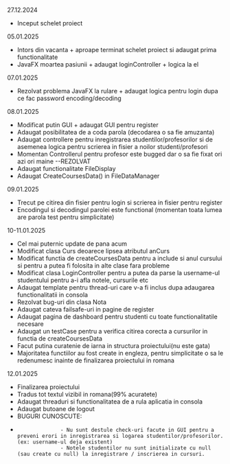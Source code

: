 27.12.2024
*  Inceput schelet proiect

05.01.2025
*  Intors din vacanta + aproape terminat schelet proiect si adaugat prima functionalitate
*  JavaFX moartea pasiunii + adaugat loginController + logica la el

07.01.2025
* Rezolvat problema JavaFX la rulare + adaugat logica pentru login dupa ce fac password encoding/decoding

08.01.2025
* Modificat putin GUI + adaugat GUI pentru register
* Adaugat posibilitatea de a coda parola (decodarea o sa fie amuzanta)
* Adaugat controllere pentru inregistrarea studentilor/profesorilor si de asemenea logica pentru scrierea in fisier a noilor studenti/profesori
* Momentan Controllerul pentru profesor este bugged dar o sa fie fixat ori azi ori maine --REZOLVAT
* Adaugat functionalitate FileDisplay
* Adaugat CreateCoursesData() in FileDataManager

09.01.2025
* Trecut pe citirea din fisier pentru login si scrierea in fisier pentru register
* Encodingul si decodingul parolei este functional (momentan toata lumea are parola test pentru simplicitate)

10-11.01.2025
* Cel mai puternic update de pana acum
* Modificat clasa Curs deoarece lipsea atributul anCurs
* Modificat functia de createCoursesData pentru a include si anul cursului si pentru a putea fi folosita in alte clase fara probleme
* Modificat clasa LoginController pentru a putea da parse la username-ul studentului pentru a-i afla notele, cursurile etc
* Adaugat template pentru thread-uri care v-a fi inclus dupa adaugarea functionalitatii in consola
* Rezolvat bug-uri din clasa Nota
* Adaugat cateva failsafe-uri in pagine de register
* Adaugat pagina de dashboard pentru studenti cu toate functionalitatile necesare
* Adaugat un testCase pentru a verifica citirea corecta a cursurilor in functia de createCoursesData
* Facut putina curatenie de iarna in structura proiectului(nu este gata)
* Majoritatea functiilor au fost create in engleza, pentru simplicitate o sa le redenumesc inainte de finalizarea proiectului in romana

12.01.2025
* Finalizarea proiectului
* Tradus tot textul vizibil in romana(99% acuratete)
* Adaugat threaduri si functionalitatea de a rula aplicatia in consola
* Adaugat butoane de logout
* BUGURI CUNOSCUTE:
*                   - Nu sunt destule check-uri facute in GUI pentru a preveni erori in inregistrarea si logarea studentilor/profesorilor.(ex: username-ul deja existent)
                    - Notele studentilor nu sunt initializate cu null (sau create cu null) la inregistrare / inscrierea in cursuri.
